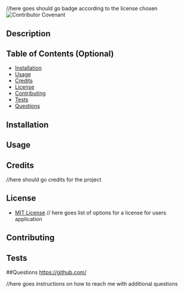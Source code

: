 # 
  //here goes should go badge according to the license chosen
  ![Contributor Covenant](https://img.shields.io/badge/license-MIT-brightgreen)

  ## Description 
  

  ## Table of Contents (Optional)
  * [Installation](#installation)
  * [Usage](#usage)
  * [Credits](#credits)
  * [License](#license)
  * [Contributing](#contributing)
  * [Tests](#tests)
  * [Questions](#questions)

  ## Installation
  
  ## Usage 
  
  ## Credits
  //here should go credits for the project
  
  ## License
  * [MIT License](#mit_license) 
  // here goes list of options for a license for users application 
  ## Contributing
  
  ## Tests
  
  ##Questions
  https://github.com/

  //here goes instructions on how to reach me with additional questions

  

